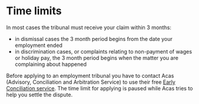 # Time limits

In most cases the tribunal must receive your claim within 3 months:

- in dismissal cases the 3 month period begins from the date your employment ended
- in discrimination cases, or complaints relating to non-payment of wages or holiday pay, the 3 month period begins when the matter you are complaining about happened

Before applying to an employment tribunal you have to contact Acas (Advisory, Conciliation and Arbitration Service) to use their free [Early Conciliation service](http://www.acas.org.uk/earlyconciliation). The time limit for applying is paused while Acas tries to help you settle the dispute.

